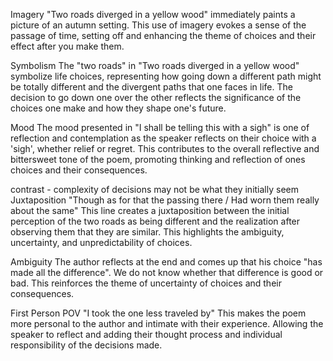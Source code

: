 Imagery
"Two roads diverged in a yellow wood" immediately paints a picture of an autumn setting. This use of imagery evokes a sense of the passage of time, setting off and enhancing the theme of choices and their effect after you make them.

Symbolism
The "two roads" in "Two roads diverged in a yellow wood" symbolize life choices, representing how going down a different path might be totally different and the divergent paths that one faces in life. The decision to go down one over the other reflects the significance of the choices one make and how they shape one's future.


Mood
The mood presented in "I shall be telling this with a sigh" is one of reflection and contemplation as the speaker reflects on their choice with a 'sigh', whether relief or regret. This contributes to the overall reflective and bittersweet tone of the poem, promoting thinking and reflection of ones choices and their consequences.

contrast - complexity of decisions may not be what they initially seem
Juxtaposition
"Though as for that the passing there / Had worn them really about the same"
This line creates a juxtaposition between the initial perception of the two roads as being different and the realization after observing them that they are similar. This highlights the ambiguity, uncertainty, and unpredictability of choices.

Ambiguity
The author reflects at the end and comes up that his choice "has made all the difference". We do not know whether that difference is good or bad. This reinforces the theme of uncertainty of choices and their consequences.


First Person POV
"I took the one less traveled by"
This makes the poem more personal to the author and intimate with their experience. Allowing the speaker to reflect and adding their thought process and individual responsibility of the decisions made.


